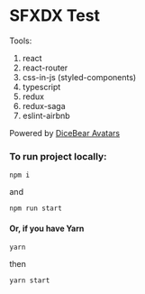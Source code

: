# SFXDX Test

Tools:

1. react
2. react-router
3. css-in-js (styled-components)
4. typescript
5. redux
6. redux-saga
7. eslint-airbnb

Powered by [DiceBear Avatars][df1]

### To run project locally:

```
npm i
```

and

```
npm run start
```

#### Or, if you have Yarn

```
yarn
```

then

```
yarn start
```

[df1]: https://avatars.dicebear.com/

